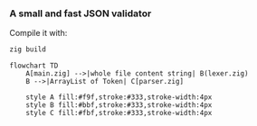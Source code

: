 ### A small and fast JSON validator 

Compile it with: 

```bash 
zig build 
```

```mermaid 
flowchart TD
    A[main.zig] -->|whole file content string| B(lexer.zig)
    B -->|ArrayList of Token| C[parser.zig]

    style A fill:#f9f,stroke:#333,stroke-width:4px
    style B fill:#bbf,stroke:#333,stroke-width:4px
    style C fill:#fbf,stroke:#333,stroke-width:4px
```